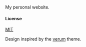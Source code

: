 My personal website.

#### License

[MIT](LICENSE)

Design inspired by the
[verum](http://www.templatewire.com/verum-free-resume-cv-template) theme.

